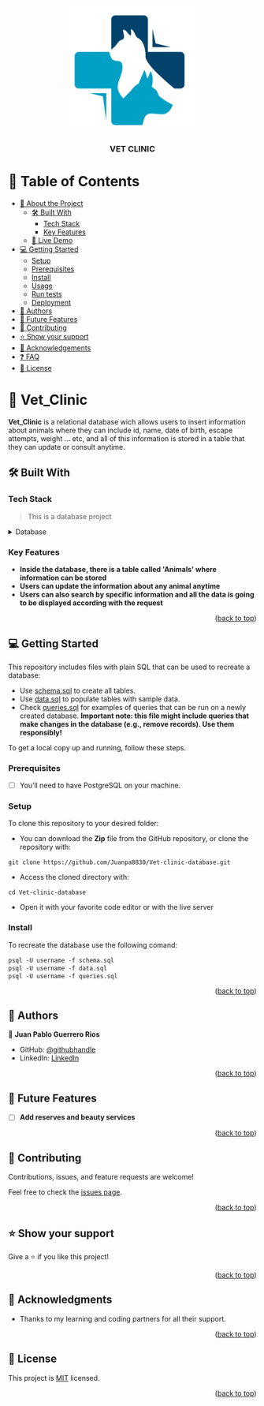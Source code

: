 <a name="readme-top"></a>

<div align="center">
  <img src="./vetlogo.PNG" alt="logo" width="256"  height="auto" />
  <br/>

  <h3><b>VET CLINIC</b></h3>

</div>


# 📗 Table of Contents

- [📖 About the Project](#about-project)
  - [🛠 Built With](#built-with)
    - [Tech Stack](#tech-stack)
    - [Key Features](#key-features)
  - [🚀 Live Demo](#live-demo)
- [💻 Getting Started](#getting-started)
  - [Setup](#setup)
  - [Prerequisites](#prerequisites)
  - [Install](#install)
  - [Usage](#usage)
  - [Run tests](#run-tests)
  - [Deployment](#triangular_flag_on_post-deployment)
- [👥 Authors](#authors)
- [🔭 Future Features](#future-features)
- [🤝 Contributing](#contributing)
- [⭐️ Show your support](#support)
- [🙏 Acknowledgements](#acknowledgements)
- [❓ FAQ](#faq)
- [📝 License](#license)


# 📖 Vet_Clinic <a name="about-project"></a>

**Vet_Clinic** is a relational database wich allows users to insert information about animals where they can include id, name, date of birth, escape attempts, weight ... etc, and all of this information is stored in a table that they can update or consult anytime.

## 🛠 Built With <a name="built-with"></a>

### Tech Stack <a name="tech-stack"></a>

> This is a database project

<details>
<summary>Database</summary>
  <ul>
    <li><a href="https://www.postgresql.org/">PostgreSQL</a></li>
  </ul>
</details>


### Key Features <a name="key-features"></a>

- **Inside the database, there is a table called 'Animals' where information can be stored**
- **Users can update the information about any animal anytime**
- **Users can also search by specific information and all the data is going to be displayed according with the request**

<p align="right">(<a href="#readme-top">back to top</a>)</p>


## 💻 Getting Started <a name="getting-started"></a>

This repository includes files with plain SQL that can be used to recreate a database:

- Use [schema.sql](./schema.sql) to create all tables.
- Use [data.sql](./data.sql) to populate tables with sample data.
- Check [queries.sql](./queries.sql) for examples of queries that can be run on a newly created database. **Important note: this file might include queries that make changes in the database (e.g., remove records). Use them responsibly!**

To get a local copy up and running, follow these steps.

### Prerequisites

- [ ] You’ll need to have PostgreSQL on your machine.

### Setup

To clone this repository to your desired folder:

- You can download the **Zip** file from the GitHub repository, or clone the repository with:

```console
git clone https://github.com/Juanpa8830/Vet-clinic-database.git
```

- Access the cloned directory with:

```console
cd Vet-clinic-database
```

- Open it with your favorite code editor or with the live server
### Install

To recreate the database use the following comand:

```console
psql -U username -f schema.sql
psql -U username -f data.sql
psql -U username -f queries.sql
```


<p align="right">(<a href="#readme-top">back to top</a>)</p>

<!-- AUTHORS -->

## 👥 Authors <a name="authors"></a>


👤 **Juan Pablo Guerrero Rios**

- GitHub: [@githubhandle](https://github.com/Juanpa8830)
- LinkedIn: [LinkedIn](https://www.linkedin.com/in/juanpabloguerrerorios/)


<p align="right">(<a href="#readme-top">back to top</a>)</p>


## 🔭 Future Features <a name="future-features"></a>


- [ ] **Add reserves and beauty services**


<p align="right">(<a href="#readme-top">back to top</a>)</p>


## 🤝 Contributing <a name="contributing"></a>

Contributions, issues, and feature requests are welcome!

Feel free to check the [issues page](../../issues/).

<p align="right">(<a href="#readme-top">back to top</a>)</p>


## ⭐️ Show your support <a name="support"></a>

Give a ⭐️ if you like this project!

<p align="right">(<a href="#readme-top">back to top</a>)</p>


## 🙏 Acknowledgments <a name="acknowledgements"></a>

- Thanks to my learning and coding partners for all their support.

<p align="right">(<a href="#readme-top">back to top</a>)</p>

## 📝 License <a name="license"></a>

This project is [MIT](./LICENSE) licensed.

<p align="right">(<a href="#readme-top">back to top</a>)</p>

